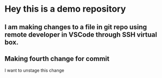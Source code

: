 

# Hey this is a demo repository

## I am making changes to a file in git repo using remote developer in VSCode through SSH virtual box.
## Making fourth change for commit

I want to unstage this change
